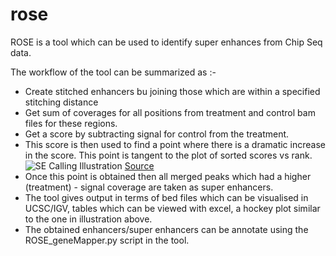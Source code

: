 # rose

ROSE is a tool which can be used to identify super enhances from Chip Seq data. 

The workflow of the tool can be summarized as :-

- Create stitched enhancers bu joining those which are within a specified stitching distance
- Get sum of coverages for all positions from treatment and control bam files for these regions.
- Get a score by subtracting signal for control from the treatment.
- This score is then used to find a point where there is a dramatic increase in the score. This point is tangent to the plot of sorted scores vs rank.
  ![SE Calling Illustration](https://res.mdpi.com/genes/genes-06-01183/article_deploy/html/images/genes-06-01183-g001.png)
  [Source](http://www.mdpi.com/2073-4425/6/4/1183/htm)
- Once this point is obtained then all merged peaks which had a higher (treatment) - signal coverage are taken as super enhancers.
- The tool gives output in terms of bed files which can be visualised in UCSC/IGV, tables which can be viewed with excel, a hockey plot similar to the one in illustration above.
- The obtained enhancers/super enhancers can be annotate using the ROSE_geneMapper.py script in the tool.
